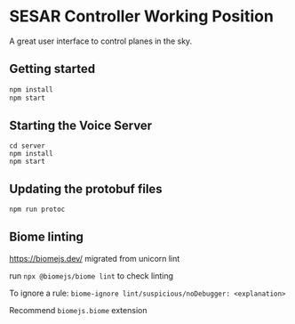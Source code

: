 # SESAR Controller Working Position

A great user interface to control planes in the sky.

## Getting started

```bash
npm install
npm start
```

## Starting the Voice Server
```
cd server
npm install
npm start
```

## Updating the protobuf files

```bash
npm run protoc
```

## Biome linting
https://biomejs.dev/ migrated from unicorn lint

run `npx @biomejs/biome lint` to check linting

To ignore a rule: `biome-ignore lint/suspicious/noDebugger: <explanation>`

Recommend `biomejs.biome` extension